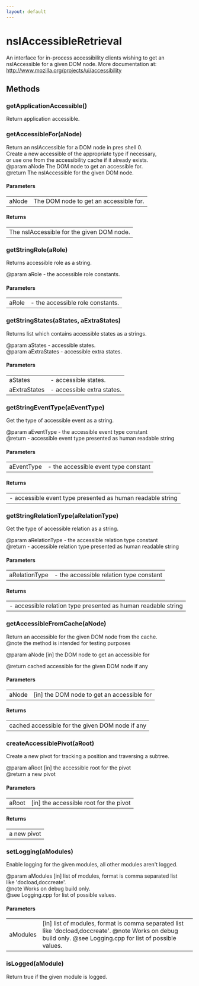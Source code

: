 ```yaml
---
layout: default
---
```


# nsIAccessibleRetrieval #
  
An interface for in-process accessibility clients wishing to get an  
nsIAccessible for a given DOM node.  More documentation at:  
  http://www.mozilla.org/projects/ui/accessibility  
  

## Methods ##

### getApplicationAccessible() ###
  
Return application accessible.  
  

### getAccessibleFor(aNode) ###
  
Return an nsIAccessible for a DOM node in pres shell 0.  
Create a new accessible of the appropriate type if necessary,  
or use one from the accessibility cache if it already exists.  
@param aNode The DOM node to get an accessible for.  
@return The nsIAccessible for the given DOM node.  
  

#### Parameters ####

<table>

<tr>
<td>aNode</td>
<td>The DOM node to get an accessible for.  
</td>
</tr>

</table>

#### Returns ####

<table>

<tr>
<td>The nsIAccessible for the given DOM node.  
</td>
</tr>

</table>

### getStringRole(aRole) ###
  
Returns accessible role as a string.  
  
@param aRole - the accessible role constants.  
  

#### Parameters ####

<table>

<tr>
<td>aRole</td>
<td>- the accessible role constants.  
</td>
</tr>

</table>

### getStringStates(aStates, aExtraStates) ###
  
Returns list which contains accessible states as a strings.  
  
@param aStates - accessible states.  
@param aExtraStates - accessible extra states.  
  

#### Parameters ####

<table>

<tr>
<td>aStates</td>
<td>- accessible states.  
</td>
</tr>

<tr>
<td>aExtraStates</td>
<td>- accessible extra states.  
</td>
</tr>

</table>

### getStringEventType(aEventType) ###
  
Get the type of accessible event as a string.  
  
@param aEventType - the accessible event type constant  
@return - accessible event type presented as human readable string  
  

#### Parameters ####

<table>

<tr>
<td>aEventType</td>
<td>- the accessible event type constant  
</td>
</tr>

</table>

#### Returns ####

<table>

<tr>
<td>- accessible event type presented as human readable string  
</td>
</tr>

</table>

### getStringRelationType(aRelationType) ###
  
Get the type of accessible relation as a string.  
  
@param aRelationType - the accessible relation type constant  
@return - accessible relation type presented as human readable string  
  

#### Parameters ####

<table>

<tr>
<td>aRelationType</td>
<td>- the accessible relation type constant  
</td>
</tr>

</table>

#### Returns ####

<table>

<tr>
<td>- accessible relation type presented as human readable string  
</td>
</tr>

</table>

### getAccessibleFromCache(aNode) ###
  
Return an accessible for the given DOM node from the cache.  
@note  the method is intended for testing purposes  
  
@param aNode  [in] the DOM node to get an accessible for  
  
@return       cached accessible for the given DOM node if any  
  

#### Parameters ####

<table>

<tr>
<td>aNode</td>
<td>[in] the DOM node to get an accessible for  
</td>
</tr>

</table>

#### Returns ####

<table>

<tr>
<td>cached accessible for the given DOM node if any  
</td>
</tr>

</table>

### createAccessiblePivot(aRoot) ###
  
Create a new pivot for tracking a position and traversing a subtree.  
  
@param aRoot [in] the accessible root for the pivot  
@return a new pivot  
  

#### Parameters ####

<table>

<tr>
<td>aRoot</td>
<td>[in] the accessible root for the pivot  
</td>
</tr>

</table>

#### Returns ####

<table>

<tr>
<td>a new pivot  
</td>
</tr>

</table>

### setLogging(aModules) ###
  
Enable logging for the given modules, all other modules aren't logged.  
  
@param aModules [in] list of modules, format is comma separated list  
                     like 'docload,doccreate'.  
@note Works on debug build only.  
@see Logging.cpp for list of possible values.  
  

#### Parameters ####

<table>

<tr>
<td>aModules</td>
<td>[in] list of modules, format is comma separated list  
                     like 'docload,doccreate'.  
@note Works on debug build only.  
@see Logging.cpp for list of possible values.  
</td>
</tr>

</table>

### isLogged(aModule) ###
  
Return true if the given module is logged.  
  
